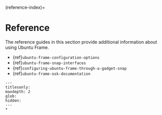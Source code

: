 (reference-index)=

# Reference

The reference guides in this section provide additional information about using Ubuntu Frame.

- {ref}`ubuntu-frame-configuration-options`
- {ref}`ubuntu-frame-snap-interfaces`
- {ref}`configuring-ubuntu-frame-through-a-gadget-snap`
- {ref}`ubuntu-frame-osk-documentation`

```{toctree}
---
titlesonly:
maxdepth: 2
glob:
hidden:
---
*
```
